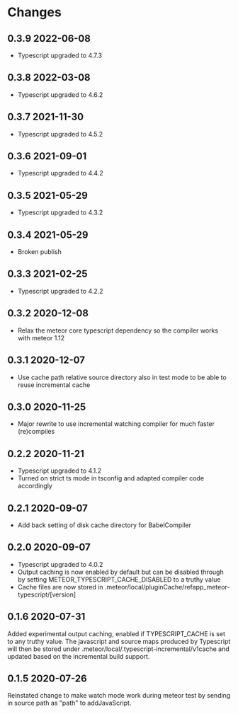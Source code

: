 # Changes

## 0.3.9 2022-06-08

- Typescript upgraded to 4.7.3

## 0.3.8 2022-03-08

- Typescript upgraded to 4.6.2

## 0.3.7 2021-11-30

- Typescript upgraded to 4.5.2

## 0.3.6 2021-09-01

- Typescript upgraded to 4.4.2

## 0.3.5 2021-05-29

- Typescript upgraded to 4.3.2

## 0.3.4 2021-05-29
- Broken publish

## 0.3.3 2021-02-25

- Typescript upgraded to 4.2.2

## 0.3.2 2020-12-08

- Relax the meteor core typescript dependency so the compiler works with meteor 1.12

## 0.3.1 2020-12-07

- Use cache path relative source directory also in test mode to be able to reuse incremental cache

## 0.3.0 2020-11-25

- Major rewrite to use incremental watching compiler for much faster (re)compiles

## 0.2.2 2020-11-21

- Typescript upgraded to 4.1.2
- Turned on strict ts mode in tsconfig and adapted compiler code accordingly

## 0.2.1 2020-09-07

- Add back setting of disk cache directory for BabelCompiler

## 0.2.0 2020-09-07

- Typescript upgraded to 4.0.2
- Output caching is now enabled by default but can be disabled through by setting METEOR_TYPESCRIPT_CACHE_DISABLED to a truthy value
- Cache files are now stored in .meteor/local/pluginCache/refapp_meteor-typescript/[version]

## 0.1.6 2020-07-31

Added experimental output caching, enabled if TYPESCRIPT_CACHE is set to any truthy value.
The javascript and source maps produced by Typescript will then be stored under .meteor/local/.typescript-incremental/v1cache and updated
based on the incremental build support.

## 0.1.5 2020-07-26

Reinstated change to make watch mode work during meteor test by sending in source path as "path" to addJavaScript.
